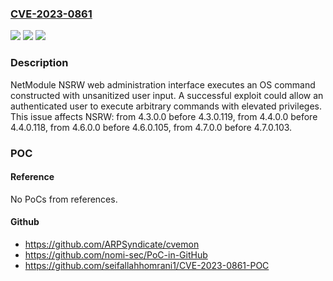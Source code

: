 ### [CVE-2023-0861](https://cve.mitre.org/cgi-bin/cvename.cgi?name=CVE-2023-0861)
![](https://img.shields.io/static/v1?label=Product&message=NSRW&color=blue)
![](https://img.shields.io/static/v1?label=Version&message=4.3.0.0%3C%204.3.0.119%20&color=brighgreen)
![](https://img.shields.io/static/v1?label=Vulnerability&message=CWE-77%20Improper%20Neutralization%20of%20Special%20Elements%20used%20in%20a%20Command%20('Command%20Injection')&color=brighgreen)

### Description

NetModule NSRW web administration interface executes an OS command constructed with unsanitized user input. A successful exploit could allow an authenticated user to execute arbitrary commands with elevated privileges. This issue affects NSRW: from 4.3.0.0 before 4.3.0.119, from 4.4.0.0 before 4.4.0.118, from 4.6.0.0 before 4.6.0.105, from 4.7.0.0 before 4.7.0.103.

### POC

#### Reference
No PoCs from references.

#### Github
- https://github.com/ARPSyndicate/cvemon
- https://github.com/nomi-sec/PoC-in-GitHub
- https://github.com/seifallahhomrani1/CVE-2023-0861-POC

